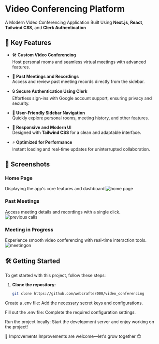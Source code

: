 # Video Conferencing Platform  
A Modern Video Conferencing Application Built Using **Next.js**, **React**, **Tailwind CSS**, and **Clerk Authentication**  

## 🌟 Key Features  
- 🛠️ **Custom Video Conferencing**  
  Host personal rooms and seamless virtual meetings with advanced features.  

- 🔄 **Past Meetings and Recordings**  
  Access and review past meeting records directly from the sidebar.  

- 🔒 **Secure Authentication Using Clerk**  
  Effortless sign-ins with Google account support, ensuring privacy and security.  

- 📂 **User-Friendly Sidebar Navigation**  
  Quickly explore personal rooms, meeting history, and other features.  

- 🎨 **Responsive and Modern UI**  
  Designed with **Tailwind CSS** for a clean and adaptable interface.  

- ⚡ **Optimized for Performance**  
  Instant loading and real-time updates for uninterrupted collaboration.  

## 📸 Screenshots  
### Home Page  
Displaying the app's core features and dashboard
![home page](https://github.com/user-attachments/assets/9c22f1ab-9e68-49d5-842a-19481310b0d5)

### Past Meetings  
Access meeting details and recordings with a single click.  
![previous calls](https://github.com/user-attachments/assets/61f5e4eb-b20b-48a9-9c7c-0d1cdb3555d9)


### Meeting in Progress  
Experience smooth video conferencing with real-time interaction tools.  
![meetingon](https://github.com/user-attachments/assets/693471c3-d1da-4c62-8f3d-e50bc20e7305)


## 🛠️ Getting Started  
To get started with this project, follow these steps:  

1. **Clone the repository:**  
   ```bash  
   git clone https://github.com/webcrafter000/video_conferencing
Create a .env file:
Add the necessary secret keys and configurations.

Fill out the .env file:
Complete the required configuration settings.

Run the project locally:
Start the development server and enjoy working on the project!

🤝 Improvements
Improvements are welcome—let's grow together 😊
